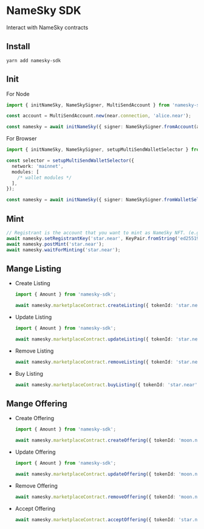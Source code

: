 # NameSky SDK
Interact with NameSky contracts

## Install
```shell
yarn add namesky-sdk
```

## Init
For Node
```ts
import { initNameSky, NameSkySigner, MultiSendAccount } from 'namesky-sdk';
```

```ts
const account = MultiSendAccount.new(near.connection, 'alice.near');

const namesky = await initNameSky({ signer: NameSkySigner.fromAccount(account) });
```

For Browser
```ts
import { initNameSky, NameSkySigner, setupMultiSendWalletSelector } from 'namesky-sdk';
```

```ts
const selector = setupMultiSendWalletSelector({
  network: 'mainnet',
  modules: [
    /* wallet modules */
  ],
});

const namesky = await initNameSky({ signer: NameSkySigner.fromWalletSelector(selector) });
```

## Mint
```ts
// Registrant is the account that you want to mint as NameSky NFT. (e.g. star.near)
await namesky.setRegistrantKey('star.near', KeyPair.fromString('ed25519:<private key>'));
await namesky.postMint('star.near');
await namesky.waitForMinting('star.near');
```

## Mange Listing
* Create Listing
    ```ts
    import { Amount } from 'namesky-sdk';
    ```

    ```ts
    await namesky.marketplaceContract.createListing({ tokenId: 'star.near', price: Amount.parse(100, 'NEAR') });
    ```

* Update Listing
    ```ts
    import { Amount } from 'namesky-sdk';
    ```

    ```ts
    await namesky.marketplaceContract.updateListing({ tokenId: 'star.near', newPrice: Amount.parse(200, 'NEAR') });
    ```

* Remove Listing
    ```ts
    await namesky.marketplaceContract.removeListing({ tokenId: 'star.near' });
    ```

* Buy Listing
    ```ts
    await namesky.marketplaceContract.buyListing({ tokenId: 'star.near' });
    ```

## Mange Offering
* Create Offering
    ```ts
    import { Amount } from 'namesky-sdk';
    ```

    ```ts
    await namesky.marketplaceContract.createOffering({ tokenId: 'moon.near', price: Amount.parse(30, 'NEAR') });
    ```

* Update Offering
    ```ts
    import { Amount } from 'namesky-sdk';
    ```

    ```ts
    await namesky.marketplaceContract.updateOffering({ tokenId: 'moon.near', newPrice: Amount.parse(50, 'NEAR') });
    ```

* Remove Offering
    ```ts
    await namesky.marketplaceContract.removeOffering({ tokenId: 'moon.near' });
    ```

* Accept Offering
    ```ts
    await namesky.marketplaceContract.acceptOffering({ tokenId: 'star.near', buyerId: 'bob.near' });
    ```
